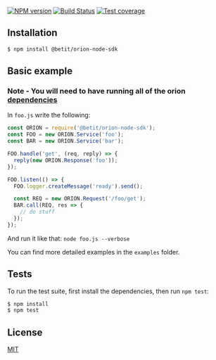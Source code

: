 [![NPM version][npm-image]][npm-url] 
[![Build Status][travis-image]][travis-url] 
[![Test coverage][coveralls-image]][coveralls-url]

## Installation

```sh
$ npm install @betit/orion-node-sdk
```

## Basic example

### Note - You will need to have running all of the orion [dependencies](https://github.com/betit/orion/tree/dev#development)

In `foo.js` write the following:

```js
const ORION = require('@betit/orion-node-sdk');
const FOO = new ORION.Service('foo');
const BAR = new ORION.Service('bar');

FOO.handle('get', (req, reply) => {
  reply(new ORION.Response('foo'));
});

FOO.listen(() => {
  FOO.logger.createMessage('ready').send();

  const REQ = new ORION.Request('/foo/get');
  BAR.call(REQ, res => {
    // do stuff
  });
});
```

And run it like that: `node foo.js --verbose`

You can find more detailed examples in the `examples` folder.

## Tests

  To run the test suite, first install the dependencies, then run `npm test`:

```bash
$ npm install
$ npm test
```

## License

[MIT](https://github.com/betit/orion-node-sdk/blob/master/LICENSE)

[npm-image]: https://badge.fury.io/js/%40betit%2Forion-node-sdk.svg
[npm-url]: https://www.npmjs.com/package/@betit/orion-node-sdk
[travis-image]: https://travis-ci.org/betit/orion-node-sdk.svg?branch=master
[travis-url]: https://travis-ci.org/betit/orion-node-sdk/
[coveralls-image]: https://coveralls.io/repos/betit/orion-node-sdk/badge.svg
[coveralls-url]: https://coveralls.io/r/betit/orion-node-sdk
